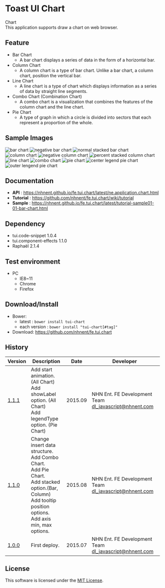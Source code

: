 Toast UI Chart
===============
Chart<br>
This application supports draw a chart on web browser.<br>

## Feature

* Bar Chart<br>
   * A bar chart displays a series of data in the form of a horizontal bar.
* Column Chart<br>
   * A column chart is a type of bar chart. Unlike a bar chart, a column chart, position the vertical bar.
* Line Chart<br>
   * A line chart is a type of chart which displays information as a series of data by straight line segments.
* Combo Chart (Combination Chart)<br>
   * A combo chart is a visualization that combines the features of the column chart and the line chart.
* Pie Chart<br>
   * A type of graph in which a circle is divided into sectors that each represent a proportion of the whole.

## Sample Images

<img alt="bar chart" src="https://cloud.githubusercontent.com/assets/2888775/10064101/fbfa22c0-62af-11e5-8830-ae4ed77e03a8.png">

<img alt="negative bar chart" src="https://cloud.githubusercontent.com/assets/2888775/10064102/00730ea2-62b0-11e5-873b-a60c6aade167.png">

<img alt="normal stacked bar chart" src="https://cloud.githubusercontent.com/assets/2888775/10064103/0585f1d4-62b0-11e5-8388-cf469ba836ab.png">

<img alt="column chart" src="https://cloud.githubusercontent.com/assets/2888775/10064117/28fee04e-62b0-11e5-9610-1b444032d729.png">

<img alt="negative column chart" src="https://cloud.githubusercontent.com/assets/2888775/10064122/2f908304-62b0-11e5-844d-b2ff183af2e0.png">

<img alt="percent stacked column chart" src="https://cloud.githubusercontent.com/assets/2888775/10064125/34d3c966-62b0-11e5-8e2f-98e3c8001980.png">

<img alt="line chart" src="https://cloud.githubusercontent.com/assets/2888775/10064126/3a94a0b4-62b0-11e5-90ae-7011e4a51927.png">

<img alt="combo chart" src="https://cloud.githubusercontent.com/assets/2888775/10064132/4165f10e-62b0-11e5-8a3a-0bfd901353dd.png">

<img alt="pie chart" src="https://cloud.githubusercontent.com/assets/2888775/10064137/468634d2-62b0-11e5-8961-402cd5a7e518.png">

<img alt="center legend pie chart" src="https://cloud.githubusercontent.com/assets/2888775/10064138/4a8f2584-62b0-11e5-8275-3afdff60fbbc.png">

<img alt="outer lengend pie chart" src="https://cloud.githubusercontent.com/assets/2888775/10064141/553cc9a0-62b0-11e5-9b80-ee5a7d9c35c6.png">

## Documentation
* **API** : https://nhnent.github.io/fe.tui.chart/latest/ne.application.chart.html
* **Tutorial** : https://github.com/nhnent/fe.tui.chart/wiki/tutorial
* **Sample** : https://nhnent.github.io/fe.tui.chart/latest/tutorial-sample01-01-bar-chart.html

## Dependency
* tui.code-snippet 1.0.4
* tui.component-effects 1.1.0
* Raphaël 2.1.4

## Test environment
* PC
	* IE8~11
	* Chrome
	* Firefox

## Download/Install
* Bower:
   * latest : `bower install tui-chart`
   * each version : `bower install "tui-chart[#tag]"`
* Download: https://github.com/nhnent/fe.tui.chart

## History
| Version | Description | Date | Developer |
| ---- | ---- | ---- | ---- |
| <a href="https://nhnent.github.io/fe.tui.chart/1.1.1">1.1.1</a> | Add start animation. (All Chart)<br> Add showLabel option. (All Chart)<br> Add legendType option. (Pie Chart) | 2015.09 | NHN Ent. FE Development Team <dl_javascript@nhnent.com> |
| <a href="https://nhnent.github.io/fe.tui.chart/1.1.0">1.1.0</a> | Change insert data structure.<br> Add Combo Chart.<br> Add Pie Chart.<br> Add stacked option.(Bar, Column)<br> Add tooltip position options.<br> Add axis min, max options. | 2015.08 | NHN Ent. FE Development Team <dl_javascript@nhnent.com> |
| <a href="https://nhnent.github.io/fe.tui.chart/1.0.0">1.0.0</a> | First deploy. | 2015.07 | NHN Ent. FE Development Team <dl_javascript@nhnent.com> |

## License
This software is licensed under the [MIT License](https://github.com/nhnent/fe.tui.chart/blob/master/LICENSE).
